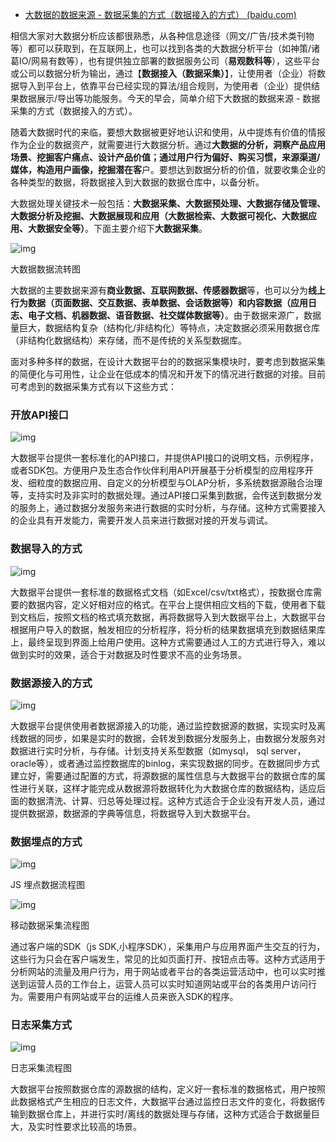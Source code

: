 - [大数据的数据来源 - 数据采集的方式（数据接入的方式） (baidu.com)](https://baijiahao.baidu.com/s?id=1732616540243788695)

相信大家对大数据分析应该都很熟悉，从各种信息途径（网文/广告/技术类刊物等）都可以获取到，在互联网上，也可以找到各类的大数据分析平台（如神策/诸葛IO/网易有数等），也有提供独立部署的数据服务公司（**易观数科等**），这些平台或公司以数据分析为输出，通过【**数据接入（数据采集）**】，让使用者（企业）将数据导入到平台上，依靠平台已经实现的算法/组合规则，为使用者（企业）提供结果数据展示/导出等功能服务。今天的早会，简单介绍下大数据的数据来源 - 数据采集的方式（数据接入的方式）。

随着大数据时代的来临，要想大数据被更好地认识和使用，从中提炼有价值的情报作为企业的数据资产，就需要进行大数据分析。通过**大数据的分析，洞察产品应用场景、挖掘客户痛点、设计产品价值；通过用户行为偏好、购买习惯，来源渠道/媒体，构造用户画像，挖掘潜在客**户。要想达到数据分析的价值，就要收集企业的各种类型的数据，将数据接入到大数据的数据仓库中，以备分析。

大数据处理关键技术一般包括：**大数据采集、大数据预处理、大数据存储及管理、大数据分析及挖掘、大数据展现和应用（大数据检索、大数据可视化、大数据应用、大数据安全等）**。下面主要介绍下**大数据采集**。

![img](https://pics7.baidu.com/feed/fcfaaf51f3deb48f336a0db517aa69232cf5789e.png@f_auto?token=507d7e18938e424a646140c54fc1ed3a)

大数据数据流转图

大数据的主要数据来源有**商业数据、互联网数据、传感器数据**等，也可以分为**线上行为数据（页面数据、交互数据、表单数据、会话数据等）和内容数据（应用日志、电子文档、机器数据、语音数据、社交媒体数据等）**。由于数据来源广，数据量巨大，数据结构复杂（结构化/非结构化）等特点，决定数据必须采用数据仓库（非结构化数据结构）来存储，而不是传统的关系型数据库。

面对多种多样的数据，在设计大数据平台的的数据采集模块时，要考虑到数据采集的简便化与可用性，让企业在低成本的情况和开发下的情况进行数据的对接。目前可考虑到的数据采集方式有以下这些方式：

### 开放API接口 

![img](https://pics1.baidu.com/feed/8601a18b87d6277f52ee1ffff78d4c3aeb24fcbd.png@f_auto?token=46001eafe199e1f34608dbd0ec5a35f5)

大数据平台提供一套标准化的API接口，并提供API接口的说明文档，示例程序，或者SDK包。方便用户及生态合作伙伴利用API开展基于分析模型的应用程序开发、细粒度的数据应用、自定义的分析模型与OLAP分析，多系统数据源融合治理等，支持实时及非实时的数据处理。通过API接口采集到数据，会传送到数据分发的服务上，通过数据分发服务来进行数据的实时分析，与存储。这种方式需要接入的企业具有开发能力，需要开发人员来进行数据对接的开发与调试。

### 数据导入的方式

![img](https://pics5.baidu.com/feed/9922720e0cf3d7ca1e80a2ed13aaed036a63a973.png@f_auto?token=6918cb3d5d2c79f153ed93dabc3595fd)

大数据平台提供一套标准的数据格式文档（如Excel/csv/txt格式），按数据仓库需要的数据内容，定义好相对应的格式。在平台上提供相应文档的下载，使用者下载到文档后，按照文档的格式填充数据，再将数据导入到大数据平台上，大数据平台根据用户导入的数据，触发相应的分析程序，将分析的结果数据填充到数据结果库上，最终呈现到界面上给用户使用。这种方式需要通过人工的方式进行导入，难以做到实时的效果，适合于对数据及时性要求不高的业务场景。

### 数据源接入的方式

![img](https://pics1.baidu.com/feed/5d6034a85edf8db1b3e8bb76e8968e5e574e741a.png@f_auto?token=9c3464b84cc338d7d5d4d82a6576cb6f)

大数据平台提供使用者数据源接入的功能，通过监控数据源的数据，实现实时及离线数据的同步，如果是实时的数据，会转发到数据分发服务上，由数据分发服务对数据进行实时分析，与存储。计划支持关系型数据（如mysql， sql server， oracle等），或者通过监控数据库的binlog，来实现数据的同步。在数据同步方式建立好，需要通过配置的方式，将源数据的属性信息与大数据平台的数据仓库的属性进行关联，这样才能完成从数据源将数据转化为大数据仓库的数据结构，适应后面的数据清洗、计算、归总等处理过程。这种方式适合于企业没有开发人员，通过提供数据源，数据源的字典等信息，将数据导入到大数据平台。

### 数据埋点的方式 

![img](https://pics7.baidu.com/feed/4d086e061d950a7b285bbf32ea6431d3f3d3c91e.jpeg@f_auto?token=af7978779eac4285270360acac1b5647)

JS 埋点数据流程图

![img](https://pics2.baidu.com/feed/a8773912b31bb051ae1ff88fd5cf89be4bede09a.jpeg@f_auto?token=5aa1ec6998ba528f4cd75cfb1f6a3347)

移动数据采集流程图

通过客户端的SDK（js SDK,小程序SDK），采集用户与应用界面产生交互的行为，这些行为只会在客户端发生，常见的比如页面打开、按钮点击等。这种方式适用于分析网站的流量及用户行为，用于网站或者平台的各类运营活动中，也可以实时推送到运营人员的工作台上，运营人员可以实时知道网站或平台的各类用户访问行为。需要用户有网站或平台的运维人员来嵌入SDK的程序。

### 日志采集方式 

![img](https://pics3.baidu.com/feed/3c6d55fbb2fb4316e73536d5c111152908f7d3b3.jpeg@f_auto?token=6d0d73fbc06977c2686279d037470240)

日志采集流程图

大数据平台按照数据仓库的源数据的结构，定义好一套标准的数据格式，用户按照此数据格式产生相应的日志文件，大数据平台通过监控日志文件的变化，将数据传输到数据仓库上，并进行实时/离线的数据处理与存储，这种方式适合于数据量巨大，及实时性要求比较高的场景。